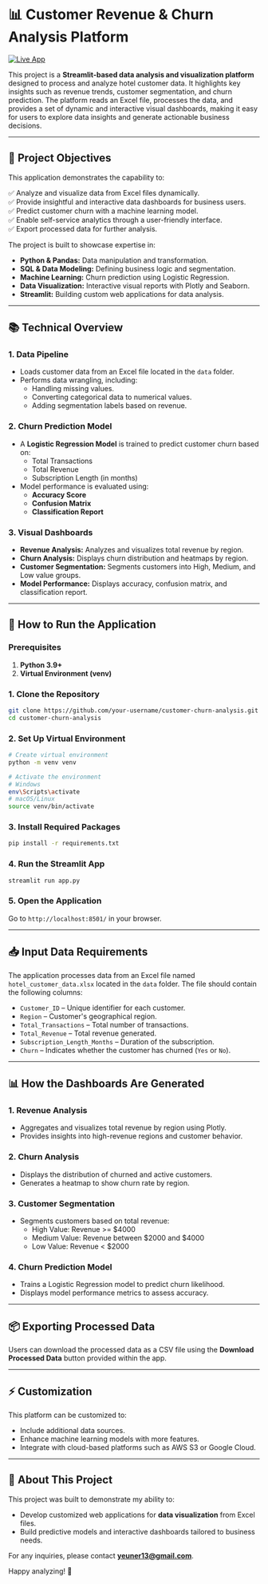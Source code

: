 # 📊 Customer Revenue & Churn Analysis Platform


[![Live App](https://img.shields.io/badge/LIVE%20APP-CLICK%20TO%20VIEW-green?style=for-the-badge)](https://todotodo.com)

This project is a **Streamlit-based data analysis and visualization platform** designed to process and analyze hotel customer data. It highlights key insights such as revenue trends, customer segmentation, and churn prediction. The platform reads an Excel file, processes the data, and provides a set of dynamic and interactive visual dashboards, making it easy for users to explore data insights and generate actionable business decisions.

---

## 🎯 **Project Objectives**

This application demonstrates the capability to:

✅ Analyze and visualize data from Excel files dynamically.  
✅ Provide insightful and interactive data dashboards for business users.  
✅ Predict customer churn with a machine learning model.  
✅ Enable self-service analytics through a user-friendly interface.  
✅ Export processed data for further analysis.

The project is built to showcase expertise in:  
- **Python & Pandas:** Data manipulation and transformation.  
- **SQL & Data Modeling:** Defining business logic and segmentation.  
- **Machine Learning:** Churn prediction using Logistic Regression.  
- **Data Visualization:** Interactive visual reports with Plotly and Seaborn.  
- **Streamlit:** Building custom web applications for data analysis.

---

## 📚 **Technical Overview**

### 1. **Data Pipeline**
- Loads customer data from an Excel file located in the `data` folder.
- Performs data wrangling, including:
  - Handling missing values.
  - Converting categorical data to numerical values.
  - Adding segmentation labels based on revenue.

### 2. **Churn Prediction Model**
- A **Logistic Regression Model** is trained to predict customer churn based on:
  - Total Transactions
  - Total Revenue
  - Subscription Length (in months)
- Model performance is evaluated using:
  - **Accuracy Score**
  - **Confusion Matrix**
  - **Classification Report**

### 3. **Visual Dashboards**
- **Revenue Analysis:** Analyzes and visualizes total revenue by region.
- **Churn Analysis:** Displays churn distribution and heatmaps by region.
- **Customer Segmentation:** Segments customers into High, Medium, and Low value groups.
- **Model Performance:** Displays accuracy, confusion matrix, and classification report.

---

## 🚀 **How to Run the Application**

### Prerequisites

1. **Python 3.9+**
2. **Virtual Environment (venv)**

### 1. **Clone the Repository**
```bash
git clone https://github.com/your-username/customer-churn-analysis.git
cd customer-churn-analysis
```

### 2. **Set Up Virtual Environment**
```bash
# Create virtual environment
python -m venv venv

# Activate the environment
# Windows
env\Scripts\activate
# macOS/Linux
source venv/bin/activate
```

### 3. **Install Required Packages**
```bash
pip install -r requirements.txt
```

### 4. **Run the Streamlit App**
```bash
streamlit run app.py
```

### 5. **Open the Application**
Go to `http://localhost:8501/` in your browser.

---

## 📥 **Input Data Requirements**

The application processes data from an Excel file named `hotel_customer_data.xlsx` located in the `data` folder. The file should contain the following columns:

- `Customer_ID` – Unique identifier for each customer.
- `Region` – Customer's geographical region.
- `Total_Transactions` – Total number of transactions.
- `Total_Revenue` – Total revenue generated.
- `Subscription_Length_Months` – Duration of the subscription.
- `Churn` – Indicates whether the customer has churned (`Yes` or `No`).

---

## 📊 **How the Dashboards Are Generated**

### 1. **Revenue Analysis**
- Aggregates and visualizes total revenue by region using Plotly.
- Provides insights into high-revenue regions and customer behavior.

### 2. **Churn Analysis**
- Displays the distribution of churned and active customers.
- Generates a heatmap to show churn rate by region.

### 3. **Customer Segmentation**
- Segments customers based on total revenue:
  - High Value: Revenue >= $4000
  - Medium Value: Revenue between $2000 and $4000
  - Low Value: Revenue < $2000

### 4. **Churn Prediction Model**
- Trains a Logistic Regression model to predict churn likelihood.
- Displays model performance metrics to assess accuracy.

---

## 📦 **Exporting Processed Data**

Users can download the processed data as a CSV file using the **Download Processed Data** button provided within the app.

---

## ⚡️ **Customization**

This platform can be customized to:
- Include additional data sources.
- Enhance machine learning models with more features.
- Integrate with cloud-based platforms such as AWS S3 or Google Cloud.

---

## 📝 **About This Project**

This project was built to demonstrate my ability to:
- Develop customized web applications for **data visualization** from Excel files.
- Build predictive models and interactive dashboards tailored to business needs.

For any inquiries, please contact **[yeuner13@gmail.com](mailto:yeuner13@gmail.com)**.

Happy analyzing! 🎉

